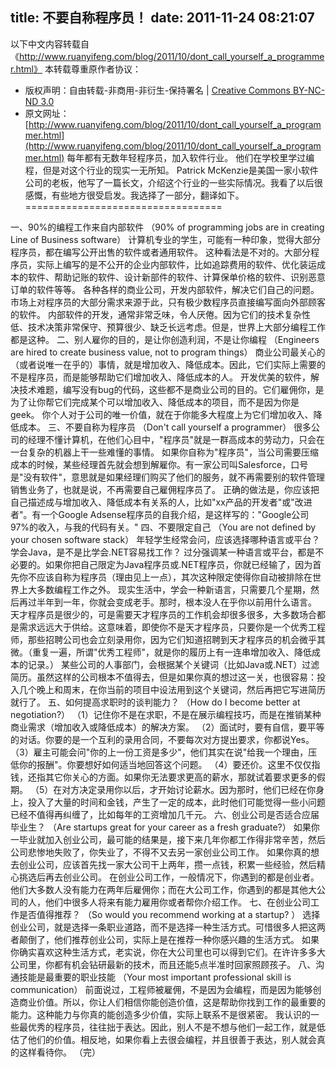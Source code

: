 title: 不要自称程序员！
date: 2011-11-24 08:21:07
---

以下中文内容转载自《http://www.ruanyifeng.com/blog/2011/10/dont_call_yourself_a_programmer.html》
本转载尊重原作者协议：

*   版权声明：自由转载-非商用-非衍生-保持署名 | [Creative Commons BY-NC-ND 3.0](http://creativecommons.org/licenses/by-nc-nd/3.0/deed.zh)
*   原文网址：[http://www.ruanyifeng.com/blog/2011/10/dont_call_yourself_a_programmer.html](http://www.ruanyifeng.com/blog/2011/10/dont_call_yourself_a_programmer.html)
每年都有无数年轻程序员，加入软件行业。
他们在学校里学过编程，但是对这个行业的现实一无所知。
Patrick McKenzie是美国一家小软件公司的老板，他写了一篇长文，介绍这个行业的一些实际情况。我看了以后很感慨，有些地方很受启发。我选择了一部分，翻译如下。
==================================

一、90%的编程工作来自内部软件
（90% of programming jobs are in creating Line of Business software）
计算机专业的学生，可能有一种印象，觉得大部分程序员，都在编写公开出售的软件或者通用软件。
这种看法是不对的。大部分程序员，实际上编写的是不公开的企业内部软件，比如追踪费用的软件、优化装运成本的软件、帮助记账的软件、设计新部件的软件、计算保单价格的软件、识别恶意订单的软件等等。
各种各样的商业公司，开发内部软件，解决它们自己的问题。市场上对程序员的大部分需求来源于此，只有极少数程序员直接编写面向外部顾客的软件。
内部软件的开发，通常非常乏味，令人厌倦。因为它们的技术复杂性低、技术决策非常保守、预算很少、缺乏长远考虑。但是，世界上大部分编程工作都是这种。
二、别人雇你的目的，是让你创造利润，不是让你编程
（Engineers are hired to create business value, not to program things）
商业公司最关心的（或者说唯一在乎的）事情，就是增加收入、降低成本。因此，它们实际上需要的不是程序员，而是能够帮助它们增加收入、降低成本的人。
开发优美的软件，解决技术难题，编写没有bug的代码，这些都不是商业公司的目的。它们雇佣你，是为了让你帮它们完成某个可以增加收入、降低成本的项目，而不是因为你是geek。
你个人对于公司的唯一价值，就在于你能多大程度上为它们增加收入、降低成本。
三、不要自称为程序员
（Don't call yourself a programmer）
很多公司的经理不懂计算机，在他们心目中，"程序员"就是一群高成本的劳动力，只会在一台复杂的机器上干一些难懂的事情。
如果你自称为"程序员"，当公司需要压缩成本的时候，某些经理首先就会想到解雇你。有一家公司叫Salesforce，口号是"没有软件"，意思就是如果经理们购买了他们的服务，就不再需要别的软件管理销售业务了，也就是说，不再需要自己雇佣程序员了。
正确的做法是，你应该把自己描述成与增加收入、降低成本有关系的人，比如"xx产品的开发者"或"改进者"。有一个Google Adsense程序员的自我介绍，是这样写的："Google公司97%的收入，与我的代码有关。"
四、不要限定自己
（You are not defined by your chosen software stack）
年轻学生经常会问，应该选择哪种语言或平台？学会Java，是不是比学会.NET容易找工作？
过分强调某一种语言或平台，都是不必要的。如果你把自己限定为Java程序员或.NET程序员，你就已经输了，因为首先你不应该自称为程序员（理由见上一点），其次这种限定使得你自动被排除在世界上大多数编程工作之外。
现实生活中，学会一种新语言，只需要几个星期，然后再过半年到一年，你就会变成老手。那时，根本没人在乎你以前用什么语言。
天才程序员是很少的，可是需要天才程序员的工作机会却很多很多，大多数场合都是需求远远大于供给。这意味着，即使你不是天才程序员，只要你是一个优秀工程师，那些招聘公司也会立刻录用你，因为它们知道招聘到天才程序员的机会微乎其微。（重复一遍，所谓"优秀工程师"，就是你的履历上有一连串增加收入、降低成本的记录。）
某些公司的人事部门，会根据某个关键词（比如Java或.NET）过滤简历。虽然这样的公司根本不值得去，但是如果你真的想过这一关，也很容易：投入几个晚上和周末，在你当前的项目中设法用到这个关键词，然后再把它写进简历就行了。
五、如何提高求职时的谈判能力？
（How do I become better at negotiation?）
（1）记住你不是在求职，不是在展示编程技巧，而是在推销某种商业需求（增加收入或降低成本）的解决方案。
（2）面试时，要有自信，要平等的对话。你要的是一个互利的录用合同，不要每次对方提出要求，你都说Yes。
（3）雇主可能会问"你的上一份工资是多少"，他们其实在说"给我一个理由，压低你的报酬"。你要想好如何适当地回答这个问题。
（4）要还价。这里不仅仅指钱，还指其它你关心的方面。如果你无法要求更高的薪水，那就试着要求更多的假期。
（5）在对方决定录用你以后，才开始讨论薪水。因为那时，他们已经在你身上，投入了大量的时间和金钱，产生了一定的成本，此时他们可能觉得一些小问题已经不值得再纠缠了，比如每年的工资增加几千元。
六、创业公司是否适合应届毕业生？
（Are startups great for your career as a fresh graduate?）
如果你一毕业就加入创业公司，最可能的结果是，接下来几年你都工作得非常辛苦，然后公司悲惨地失败了，你失业了，不得不又去另一家创业公司工作。
如果你真的想去创业公司，应该首先找一家大公司干上两年，攒一点钱，积累一些经验，然后精心挑选后再去创业公司。
在创业公司工作，一般情况下，你遇到的都是创业者。他们大多数人没有能力在两年后雇佣你；而在大公司工作，你遇到的都是其他大公司的人，他们中很多人将来有能力雇用你或者帮你介绍工作。
七、在创业公司工作是否值得推荐？
（So would you recommend working at a startup? ）
选择创业公司，就是选择一条职业道路，而不是选择一种生活方式。可惜很多人把这两者颠倒了，他们推荐创业公司，实际上是在推荐一种你感兴趣的生活方式。
如果你确实喜欢这种生活方式，老实说，你在大公司里也可以得到它们。在许许多多大公司里，你都有机会钻研最新的技术，而且还能5点半准时回家照顾孩子。
八、沟通技能是最重要的职业技能
（Your most important professional skill is communication）
前面说过，工程师被雇佣，不是因为会编程，而是因为能够创造商业价值。所以，你让人们相信你能创造价值，这是帮助你找到工作的最重要的能力。这种能力与你真的能创造多少价值，实际上联系不是很紧密。
我认识的一些最优秀的程序员，往往拙于表达。因此，别人不是不想与他们一起工作，就是低估了他们的价值。相反地，如果你看上去很会编程，并且很善于表达，别人就会真的这样看待你。
（完）